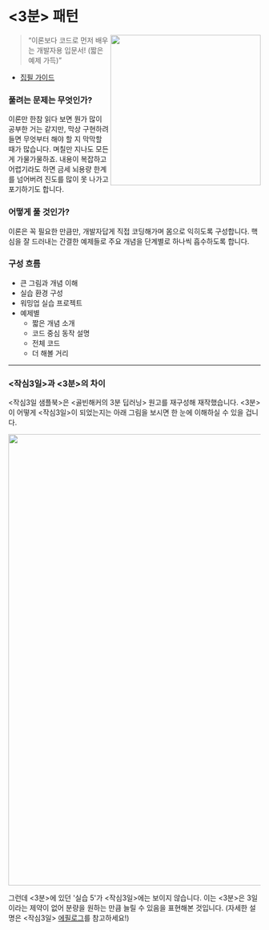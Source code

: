 # <3분> 패턴

<img src="https://github.com/WegraLee/Writing-IT-Books/blob/master/3%20Minutes/3_minutes_deep_learning.png?raw=true" width="300" align="right"></img>

> “이론보다 코드로 먼저 배우는 개발자용 입문서! (짧은 예제 가득)”

- [집필 가이드](https://docs.google.com/presentation/d/15tVoiYsdh030GmUIoCYh3jXeUp9xLYQ3dDXtn4ztMa8)

### 풀려는 문제는 무엇인가?

이론만 한참 읽다 보면 뭔가 많이 공부한 거는 같지만, 막상 구현하려 들면 무엇부터 해야 할 지 막막할 때가 많습니다. 며칠만 지나도 모든 게 가물가물하죠. 내용이 복잡하고 어렵기라도 하면 금세 뇌용량 한계를 넘어버려 진도를 많이 못 나가고 포기하기도 합니다.

### 어떻게 풀 것인가?

이론은 꼭 필요한 만큼만, 개발자답게 직접 코딩해가며 몸으로 익히도록 구성합니다. 핵심을 잘 드러내는 간결한 예제들로 주요 개념을 단계별로 하나씩 흡수하도록 합니다.

### 구성 흐름

- 큰 그림과 개념 이해
- 실습 환경 구성
- 워밍업 실습 프로젝트
- 예제별
  - 짧은 개념 소개
  - 코드 중심 동작 설명
  - 전체 코드
  - 더 해볼 거리

----

### <작심3일>과 <3분>의 차이
<작심3일 샘플북>은 <골빈해커의 3분 딥러닝> 원고를 재구성해 재작했습니다. <3분>이 어떻게 <작심3일>이 되었는지는 아래 그림을 보시면 한 눈에 이해하실 수 있을 겁니다.

<img src="https://github.com/hanbitmedia/Writing-IT-Books/blob/master/3%20Days%20Later/3%EB%B6%84vs%EC%9E%913.PNG?raw=true" width="900">

그런데 <3분>에 있던 '실습 5'가 <작심3일>에는 보이지 않습니다. 이는 <3분>은 3일이라는 제약이 없어 분량을 원하는 만큼 늘릴 수 있음을 표현해본 것입니다. (자세한 설명은 <작심3일> [에필로그](https://github.com/hanbitmedia/Writing-IT-Books/blob/master/3%20Days%20Later/epilogue.md)를 참고하세요!)
